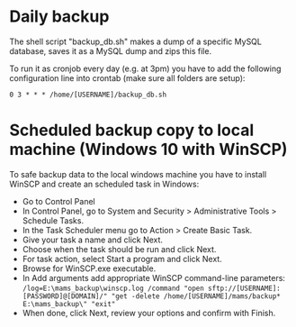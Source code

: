 # Daily backup
The shell script "backup_db.sh" makes a dump of a specific MySQL database, 
saves it as a MySQL dump and zips this file.

To run it as cronjob every day (e.g. at 3pm) you have to add the following 
configuration line into crontab (make sure all folders are setup):

    0 3 * * * /home/[USERNAME]/backup_db.sh

# Scheduled backup copy to local machine (Windows 10 with WinSCP)
To safe backup data to the local windows machine you have to install WinSCP 
and create an scheduled task in Windows:

- Go to Control Panel
- In Control Panel, go to System and Security > Administrative Tools > Schedule Tasks.
- In the Task Scheduler menu go to Action > Create Basic Task.
- Give your task a name and click Next.
- Choose when the task should be run and click Next.
- For task action, select Start a program and click Next.
- Browse for WinSCP.exe executable.
- In Add arguments add appropriate WinSCP command-line parameters:
    `/log=E:\mams_backup\winscp.log /command "open sftp://[USERNAME]:[PASSWORD]@[DOMAIN]/" "get -delete /home/[USERNAME]/mams/backup* E:\mams_backup\" "exit"`
- When done, click Next, review your options and confirm with Finish.
